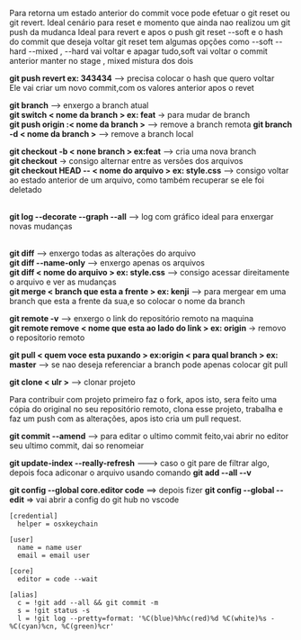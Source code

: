 Para retorna um estado anterior do commit voce pode efetuar o git reset ou git revert.
Ideal cenário para reset e momento que ainda nao realizou um git push da mudanca
Ideal para revert e apos o push
git reset --soft e o hash do commit que deseja voltar
git reset tem algumas opções como --soft --hard --mixed , --hard vai voltar e apagar tudo,soft vai voltar o commit anterior manter no stage , mixed mistura dos dois
</br>

**git push revert <hash> ex: 343434** --> precisa colocar o hash que quero voltar</br>
Ele vai criar um novo commit,com os valores anterior apos o revet
</br>

**git branch** --> enxergo a branch atual</br>
**git switch < nome da branch > ex: feat** -> para mudar de branch</br>
**git push origin :< nome da branch >** --> remove a branch remota
**git branch -d < nome da branch >** --> remove a branch local
</br>

**git checkout -b < none branch > ex:feat** --> cria uma nova branch</br>
**git checkout** -> consigo alternar entre as versões dos arquivos</br>
**git checkout HEAD -- < nome do arquivo > ex: style.css** --> consigo voltar ao estado anterior de um arquivo, como também recuperar se ele foi deletado</br>
</br>

**git log --decorate  --graph --all** --> log com gráfico ideal para enxergar novas mudanças</br>
</br>

**git diff** --> enxergo todas as alterações do arquivo </br>
**git diff --name-only** --> enxergo apenas os arquivos </br>
**git diff < nome do arquivo > ex: style.css** --> consigo acessar direitamente o arquivo e ver as mudanças </br>
**git merge < branch que esta a frente > ex: kenji** --> para mergear em uma branch que esta a frente da sua,e so colocar o nome da branch
</br>

**git remote -v** --> enxergo o link do repositório remoto na maquina</br>
**git remote remove < nome que esta ao lado do link > ex: origin** -> removo o repositorio remoto

**git pull < quem voce esta puxando > ex:origin < para qual branch > ex: master** --> se nao deseja referenciar a branch pode apenas colocar git pull
</br>

**git clone < ulr >** --> clonar projeto
</br>

Para contribuir com projeto primeiro faz o fork, apos isto, sera feito uma cópia do original no seu repositório remoto, clona esse projeto, trabalha e faz um push com as alterações, apos isto cria um pull request.
</br>

**git commit --amend** --> para editar o ultimo commit feito,vai abrir no editor seu ultimo commit, dai so renomeiar

**git update-index --really-refresh** ---> caso o git pare de filtrar algo, depois foca adiconar o arquivo usando comando **git add --all --v** 

**git config --global core.editor code** ==> depois fizer **git config --global --edit** => vai abrir a config do git hub no vscode


```git 
[credential]
  helper = osxkeychain

[user]
  name = name user
  email = email user

[core]
  editor = code --wait

[alias]
  c = !git add --all && git commit -m
  s = !git status -s
  l = !git log --pretty=format: '%C(blue)%h%c(red)%d %C(white)%s - %C(cyan)%cn, %C(green)%cr'



```






